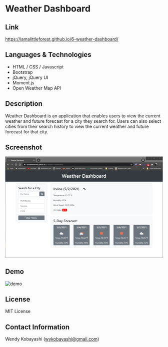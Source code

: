 # Weather Dashboard

## Link
https://iamalittleforest.github.io/6-weather-dashboard/

## Languages & Technologies 
* HTML / CSS / Javascript
* Bootstrap
* jQuery, jQuery UI
* Moment.js 
* Open Weather Map API

## Description
Weather Dashboard is an application that enables users to view the current weather and future forecast for a city they search for. Users can also select cities from their search history to view the current weather and future forecast for that city.

## Screenshot
<img src="assets/images/README-screenshot.png" alt="screenshot">

## Demo
<img src="assets/images/README-demo.gif" alt="demo">

## License
MIT License

## Contact Information
Wendy Kobayashi (<wykobayashi@gmail.com>)